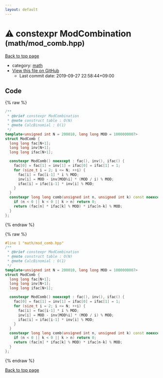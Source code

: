 ```yaml
---
layout: default
---
```


<!-- mathjax config similar to math.stackexchange -->
<script type="text/javascript" async
  src="https://cdnjs.cloudflare.com/ajax/libs/mathjax/2.7.5/MathJax.js?config=TeX-MML-AM_CHTML">
</script>
<script type="text/x-mathjax-config">
  MathJax.Hub.Config({
    TeX: { equationNumbers: { autoNumber: "AMS" }},
    tex2jax: {
      inlineMath: [ ['$','$'] ],
      processEscapes: true
    },
    "HTML-CSS": { matchFontHeight: false },
    displayAlign: "left",
    displayIndent: "2em"
  });
</script>

<script type="text/javascript" src="https://cdnjs.cloudflare.com/ajax/libs/jquery/3.4.1/jquery.min.js"></script>
<script src="https://cdn.jsdelivr.net/npm/jquery-balloon-js@1.1.2/jquery.balloon.min.js" integrity="sha256-ZEYs9VrgAeNuPvs15E39OsyOJaIkXEEt10fzxJ20+2I=" crossorigin="anonymous"></script>
<script type="text/javascript" src="../../assets/js/copy-button.js"></script>
<link rel="stylesheet" href="../../assets/css/copy-button.css" />


# :warning: constexpr ModCombination <small>(math/mod_comb.hpp)</small>

<a href="../../index.html">Back to top page</a>

* category: <a href="../../index.html#7e676e9e663beb40fd133f5ee24487c2">math</a>
* <a href="{{ site.github.repository_url }}/blob/master/math/mod_comb.hpp">View this file on GitHub</a>
    - Last commit date: 2019-09-27 22:58:44+09:00




## Code

<a id="unbundled"></a>
{% raw %}
```cpp
/**
 * @brief constexpr ModCombination
 * @note construct table : O(N)
 * @note CalcBinomial : O(1)
 */
template<unsigned int N = 200010, long long MOD = 1000000007>
struct ModComb {
  long long fac[N+1];
  long long inv[N+1];
  long long ifac[N+1];

  constexpr ModComb() noexcept : fac(), inv(), ifac() {
    fac[0] = fac[1] = inv[1] = ifac[0] = ifac[1] = 1;
    for (size_t i = 2; i <= N; ++i) {
      fac[i] = fac[i-1] * i % MOD;
      inv[i] = MOD - inv[MOD%i] * (MOD / i) % MOD;
      ifac[i] = ifac[i-1] * inv[i] % MOD;
    }
  }
  constexpr long long comb(unsigned int n, unsigned int k) const noexcept {
    if (n < 0 || k < 0 || k > n) return 0;
    return (fac[n] * ifac[k] % MOD) * ifac[n-k] % MOD;
  }
};

```
{% endraw %}

<a id="bundled"></a>
{% raw %}
```cpp
#line 1 "math/mod_comb.hpp"
/**
 * @brief constexpr ModCombination
 * @note construct table : O(N)
 * @note CalcBinomial : O(1)
 */
template<unsigned int N = 200010, long long MOD = 1000000007>
struct ModComb {
  long long fac[N+1];
  long long inv[N+1];
  long long ifac[N+1];

  constexpr ModComb() noexcept : fac(), inv(), ifac() {
    fac[0] = fac[1] = inv[1] = ifac[0] = ifac[1] = 1;
    for (size_t i = 2; i <= N; ++i) {
      fac[i] = fac[i-1] * i % MOD;
      inv[i] = MOD - inv[MOD%i] * (MOD / i) % MOD;
      ifac[i] = ifac[i-1] * inv[i] % MOD;
    }
  }
  constexpr long long comb(unsigned int n, unsigned int k) const noexcept {
    if (n < 0 || k < 0 || k > n) return 0;
    return (fac[n] * ifac[k] % MOD) * ifac[n-k] % MOD;
  }
};

```
{% endraw %}

<a href="../../index.html">Back to top page</a>

